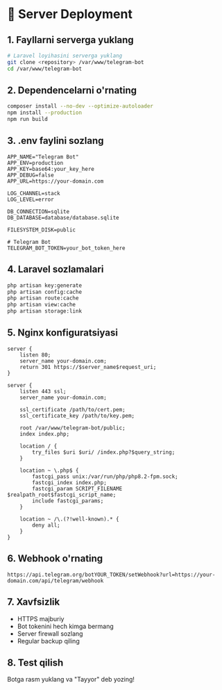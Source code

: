 # 🚀 Server Deployment

## 1. Fayllarni serverga yuklang
```bash
# Laravel loyihasini serverga yuklang
git clone <repository> /var/www/telegram-bot
cd /var/www/telegram-bot
```

## 2. Dependencelarni o'rnating
```bash
composer install --no-dev --optimize-autoloader
npm install --production
npm run build
```

## 3. .env faylini sozlang
```env
APP_NAME="Telegram Bot"
APP_ENV=production
APP_KEY=base64:your_key_here
APP_DEBUG=false
APP_URL=https://your-domain.com

LOG_CHANNEL=stack
LOG_LEVEL=error

DB_CONNECTION=sqlite
DB_DATABASE=database/database.sqlite

FILESYSTEM_DISK=public

# Telegram Bot
TELEGRAM_BOT_TOKEN=your_bot_token_here
```

## 4. Laravel sozlamalari
```bash
php artisan key:generate
php artisan config:cache
php artisan route:cache
php artisan view:cache
php artisan storage:link
```

## 5. Nginx konfiguratsiyasi
```nginx
server {
    listen 80;
    server_name your-domain.com;
    return 301 https://$server_name$request_uri;
}

server {
    listen 443 ssl;
    server_name your-domain.com;
    
    ssl_certificate /path/to/cert.pem;
    ssl_certificate_key /path/to/key.pem;
    
    root /var/www/telegram-bot/public;
    index index.php;
    
    location / {
        try_files $uri $uri/ /index.php?$query_string;
    }
    
    location ~ \.php$ {
        fastcgi_pass unix:/var/run/php/php8.2-fpm.sock;
        fastcgi_index index.php;
        fastcgi_param SCRIPT_FILENAME $realpath_root$fastcgi_script_name;
        include fastcgi_params;
    }
    
    location ~ /\.(?!well-known).* {
        deny all;
    }
}
```

## 6. Webhook o'rnating
```
https://api.telegram.org/botYOUR_TOKEN/setWebhook?url=https://your-domain.com/api/telegram/webhook
```

## 7. Xavfsizlik
- HTTPS majburiy
- Bot tokenini hech kimga bermang
- Server firewall sozlang
- Regular backup qiling

## 8. Test qilish
Botga rasm yuklang va "Tayyor" deb yozing!
